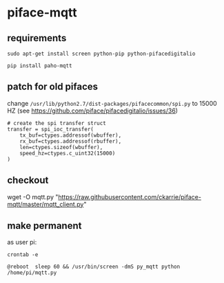 # piface-mqtt

## requirements

`sudo apt-get install screen python-pip python-pifacedigitalio`

`pip install paho-mqtt`

## patch for old pifaces

change `/usr/lib/python2.7/dist-packages/pifacecommon/spi.py` to 15000 HZ (see https://github.com/piface/pifacedigitalio/issues/36)

	# create the spi transfer struct
    transfer = spi_ioc_transfer(
        tx_buf=ctypes.addressof(wbuffer),
        rx_buf=ctypes.addressof(rbuffer),
        len=ctypes.sizeof(wbuffer),
        speed_hz=ctypes.c_uint32(15000)
    )
	
## checkout

wget -O mqtt.py "https://raw.githubusercontent.com/ckarrie/piface-mqtt/master/mqtt_client.py"

## make permanent

as user pi:

`crontab -e`

`@reboot  sleep 60 && /usr/bin/screen -dmS py_mqtt python /home/pi/mqtt.py`


